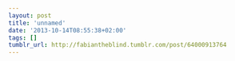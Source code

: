 ```yaml
---
layout: post
title: 'unnamed'
date: '2013-10-14T08:55:38+02:00'
tags: []
tumblr_url: http://fabiantheblind.tumblr.com/post/64000913764
---
```

